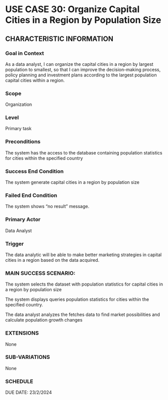 # USE CASE 30: Organize Capital Cities in a Region by Population Size
## CHARACTERISTIC INFORMATION
### Goal in Context
As a data analyst, I can organize the capital cities in a region by largest population to smallest, so that I can improve the decision-making process, policy planning and investment plans according to the largest population capital cities within a region.
### Scope
Organization 
### Level
Primary task
### Preconditions
The system has the access to the database containing population statistics for cities within the specified country 
### Success End Condition
The system generate capital cities in a region by population size
### Failed End Condition
The system shows “no result” message.
### Primary Actor
Data Analyst
### Trigger
The data analytic will be able to make better marketing strategies in capital cities in a region based on the data acquired.
### MAIN SUCCESS SCENARIO:
The system selects the dataset with population statistics for capital cities in a region by population size

The system displays queries population statistics for cities within the specified country.

The data analyst analyzes the fetches data to find market possibilities and calculate population growth changes 
### EXTENSIONS
None
### SUB-VARIATIONS
None
### SCHEDULE
DUE DATE: 23/2/2024
